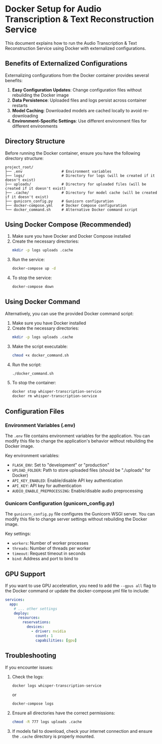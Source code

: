 # Docker Setup for Audio Transcription & Text Reconstruction Service

This document explains how to run the Audio Transcription & Text Reconstruction Service using Docker with externalized configurations.

## Benefits of Externalized Configurations

Externalizing configurations from the Docker container provides several benefits:

1. **Easy Configuration Updates**: Change configuration files without rebuilding the Docker image
2. **Data Persistence**: Uploaded files and logs persist across container restarts
3. **Model Caching**: Downloaded models are cached locally to avoid re-downloading
4. **Environment-Specific Settings**: Use different environment files for different environments

## Directory Structure

Before running the Docker container, ensure you have the following directory structure:

```
project_root/
├── .env                  # Environment variables
├── logs/                 # Directory for logs (will be created if it doesn't exist)
├── uploads/              # Directory for uploaded files (will be created if it doesn't exist)
├── .cache/               # Directory for model cache (will be created if it doesn't exist)
├── gunicorn_config.py    # Gunicorn configuration
├── docker-compose.yml    # Docker Compose configuration
└── docker_command.sh     # Alternative Docker command script
```

## Using Docker Compose (Recommended)

1. Make sure you have Docker and Docker Compose installed
2. Create the necessary directories:
   ```bash
   mkdir -p logs uploads .cache
   ```
3. Run the service:
   ```bash
   docker-compose up -d
   ```
4. To stop the service:
   ```bash
   docker-compose down
   ```

## Using Docker Command

Alternatively, you can use the provided Docker command script:

1. Make sure you have Docker installed
2. Create the necessary directories:
   ```bash
   mkdir -p logs uploads .cache
   ```
3. Make the script executable:
   ```bash
   chmod +x docker_command.sh
   ```
4. Run the script:
   ```bash
   ./docker_command.sh
   ```
5. To stop the container:
   ```bash
   docker stop whisper-transcription-service
   docker rm whisper-transcription-service
   ```

## Configuration Files

### Environment Variables (.env)

The `.env` file contains environment variables for the application. You can modify this file to change the application's behavior without rebuilding the Docker image.

Key environment variables:
- `FLASK_ENV`: Set to "development" or "production"
- `UPLOAD_FOLDER`: Path to store uploaded files (should be "./uploads" for Docker)
- `API_KEY_ENABLED`: Enable/disable API key authentication
- `API_KEY`: API key for authentication
- `AUDIO_ENABLE_PREPROCESSING`: Enable/disable audio preprocessing

### Gunicorn Configuration (gunicorn_config.py)

The `gunicorn_config.py` file configures the Gunicorn WSGI server. You can modify this file to change server settings without rebuilding the Docker image.

Key settings:
- `workers`: Number of worker processes
- `threads`: Number of threads per worker
- `timeout`: Request timeout in seconds
- `bind`: Address and port to bind to

## GPU Support

If you want to use GPU acceleration, you need to add the `--gpus all` flag to the Docker command or update the docker-compose.yml file to include:

```yaml
services:
  app:
    # ... other settings
    deploy:
      resources:
        reservations:
          devices:
            - driver: nvidia
              count: 1
              capabilities: [gpu]
```

## Troubleshooting

If you encounter issues:

1. Check the logs:
   ```bash
   docker logs whisper-transcription-service
   ```
   or
   ```bash
   docker-compose logs
   ```

2. Ensure all directories have the correct permissions:
   ```bash
   chmod -R 777 logs uploads .cache
   ```

3. If models fail to download, check your internet connection and ensure the `.cache` directory is properly mounted.